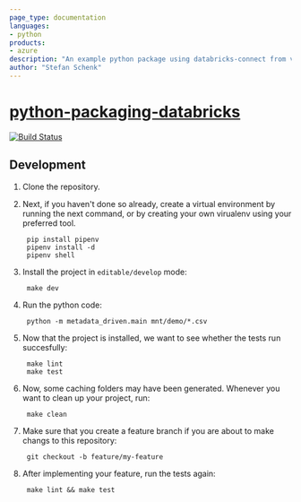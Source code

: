 ```yaml
---
page_type: documentation
languages:
- python
products:
- azure
description: "An example python package using databricks-connect from vscode."
author: "Stefan Schenk"
---
```


# [python-packaging-databricks](/README.md)

[![Build Status](https://dev.azure.com/stefanschenk/python-packaging/_apis/build/status/python-packaging-databricks?branchName=master)](https://dev.azure.com/stefanschenk/python-packaging/_build/latest?definitionId=2&branchName=master)

## Development

1. Clone the repository.
1. Next, if you haven't done so already, create a virtual environment by running the next command, or by creating your own virualenv using your preferred tool.

        pip install pipenv
        pipenv install -d
        pipenv shell

1. Install the project in `editable/develop` mode:

        make dev

1. Run the python code:

        python -m metadata_driven.main mnt/demo/*.csv

1. Now that the project is installed, we want to see whether the tests run succesfully:

        make lint
        make test

1. Now, some caching folders may have been generated. Whenever you want to clean up your project, run:

        make clean

1. Make sure that you create a feature branch if you are about to make changs to this repository:

        git checkout -b feature/my-feature

1. After implementing your feature, run the tests again:

        make lint && make test
